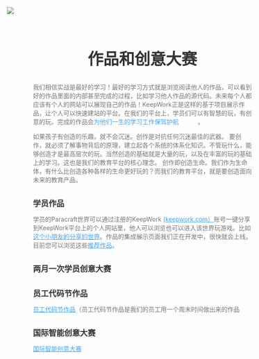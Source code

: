 
<style>
.solution {
  background: #fff;  
}
  
.learn-works-and-contests-title {
  text-align: center;
  font-size: 36px;
  margin:75px 0 31px;
  color:#333333;
  font-weight: bold
}
.learn-works-and-contests-banner-big {
   display:block;
   margin:0 -60px;
 }


.learn-works-and-contests-banner-small {
   display:none; 
 }

  
.learn-works-and-contests-section {
  color:#777777;
  font-size: 14px;
}
  
.learn-works-and-contests-section-desc {
   border: 2px dashed black;
   background: #ffd699;
   padding: 1em;
   margin: 1em;
   font-size: 14px;
   
 }
 .learn-works-and-contests-section-desc.hide-desc {
   display:none;
 }
  
 .learn-works-and-contests-section-desc-title {
   font-size: 18px; 
  }
 
  
 .learn-works-and-contests-section-title {
  color:#333333;
  font-weight: bold;
  font-size: 18px;
  margin-top:31px;
}

.learn-works-and-contests-section .learn-works-and-contests-link {
  color:#3ba4ff !important;
  cursor:pointer;
}
  
span.hand-left{
  width:20px;
  height:20px;
  padding:20px;
  background:url("https://api.keepwork.com/storage/v0/siteFiles/443/raw") no-repeat center;
  cursor:pointer;
  background-size: 25px 25px;
}
  
span.hand-down {
  width:20px;
  height:20px;
  padding:20px;
  background:url("https://api.keepwork.com/storage/v0/siteFiles/444/raw") no-repeat center;
  cursor:pointer;
  background-size: 25px 25px;
 }
  
 .hand-left.hide-hand,
  .hand-down.hide-hand {
   display: none; 
 }
  

@media (max-width: 768px) {
  .learn-works-and-contests-title {
   font-weight: bold;
   font-size: 18px;
  text-align:left;
  margin: 10px 0 0;
  }
  
.learn-works-and-contests-section-title {
  color:#333333;
  font-weight: bold;
  font-size: 18px;
  margin-top:0;
}
  
.learn-works-and-contests-banner-big {
   display:none; 
 }

.learn-works-and-contests-banner-small {
   display:block;
  margin:0 -20px;
  
 }
 .learn-works-and-contests-banner-small-img{
   width: 100%; 
  } 
}

  
</style>

<a class="learn-works-and-contests-banner-big">
  <img class="learn-works-and-contests-banner-big-img" src="https://api.keepwork.com/storage/v0/siteFiles/1947/raw#作品和创意大赛-评估方式大图.jpg">
</a>

<a class="learn-works-and-contests-banner-small">
  <img class="learn-works-and-contests-banner-small-img" src="https://api.keepwork.com/storage/v0/siteFiles/1912/raw#作品和创意大赛小图.png">
</a>



<div class="learn-works-and-contests-title">
  作品和创意大赛  
</div>

<p class="learn-works-and-contests-section">
我们相信实战是最好的学习！最好的学习方式就是浏览阅读他人的作品，可以看到好的作品里面的内部甚至完成的过程，比如学习他人作品的源代码。未来每个人都应该有个人的网站可以展现自己的作品！KeepWork正是这样的基于项目展示作品，让个人可以快速建站的平台。在我们的平台上，学员们可以有智慧的玩，有创意的玩。完成的作品会<a class="learn-works-and-contests-link toggle-link">为他们一生的学习工作保驾护航</a> <span class="toggle-button-left hand-left"></span><span class="toggle-button-down hand-down hide-hand"></span>。
</p>
<div class="learn-works-and-contests-section-desc hide-desc">
 <p class="learn-works-and-contests-section-title">为他们一生的学习工作保驾护航</p>
 <p>
大富网络的CEO李西峙，7岁开始通过游戏接触编程后以自主学习的方式学习编程，编写了大量的游戏作品。高三时浙江大学的教授去哈尔滨招生。招生老师在看过他的作品后，立即让他保送浙江大学。但是他为了体验一下高考，还是参加了，并取得了省内浙大的最高分。在浙大混合班（浙大的精英班）面试的时候，面对的都是各省状元或者二三名的其他竞争对手，他拿出自己创作的作品被评委直接通关成功进入混合班。我们相信拥有自己的作品会愈发成为当今社会评估个体能力的方式。“在未来每个人都会拥有自己的作品，并拥有个人的网站展示自己的作品！”，这个也成为李西峙的理想和奋斗的目标</p>
</div>
 
 <p class="learn-works-and-contests-section">
如果孩子有创造的乐趣，就不会沉迷。创作是对抗任何沉迷最佳的武器。 要创作，就必须了解事物背后的原理，建立起各个系统的体系化知识。不管玩什么，能够创造才是最高层次的玩。当然创造的基础就是大量的玩，以及在丰富的玩的基础上的学习。这也是我们的教育平台的核心理念。 创作即创造生命。我们作为生命体，有什么比创造各种各样的生命更好玩的？而我们的教育平台，就是要创造面向未来的教育产品。
</p>



<div class="learn-works-and-contests-section-title">学员作品</div>


<p class="learn-works-and-contests-section">
学员的Paracraft世界可以通过注册的KeepWork <a href="https://keepwork.com" class="learn-works-and-contests-link" target="_blank">(keepwork.com）</a>账号一键分享到KeepWork平台上的个人网站里，他人可以浏览也可以进入该世界玩游戏。比如<a href="https://keepwork.com/pbl/project/569/" class="learn-works-and-contests-link" target="_blank">这个小朋友的分享的世界</a>。作品的集成展示页面我们正在开发中，很快就会上线。目前您可以浏览这些<a href="http://paracraft.keepwork.com/archives/category/recommend?lang=zh" class="learn-works-and-contests-link" target="_blank">推荐作品</a>。
</p>

<div class="learn-works-and-contests-section-title">两月一次学员创意大赛</div>
<p class="learn-works-and-contests-section"></p>

<div class="learn-works-and-contests-section-title">员工代码节作品</div>

<p class="learn-works-and-contests-section">
  <a href="/official/hackathon/1st/队伍列表" class="learn-works-and-contests-link" target="_blank">员工代码节作品</a>（员工代码节作品是我们的员工用一个周末时间做出来的作品
</p>

<div class="learn-works-and-contests-section-title">国际智能创意大赛</div>

<p class="learn-works-and-contests-section">
  <a href="https://iicc.keepwork.com" class="learn-works-and-contests-link" target="_blank">国际智能创意大赛</a>
</p>

<script>
let toggleBtn = document.querySelector('.toggle-button-left')
let toggleBtn2 = document.querySelector('.toggle-button-down')
let toggleLink = document.querySelector('.toggle-link')
function toggleStatus() {
  let desc = document.querySelector('.learn-works-and-contests-section-desc')
  if (desc.classList.contains('hide-desc')) {
    desc.classList.remove('hide-desc')
    toggleBtn.classList.add('hide-hand')
    toggleBtn2.classList.remove('hide-hand')
  }else {
    desc.classList.add('hide-desc')
    toggleBtn.classList.remove('hide-hand')
    toggleBtn2.classList.add('hide-hand')
    
  }
}
  
toggleBtn.addEventListener('click',toggleStatus)
  
toggleBtn2.addEventListener('click',toggleStatus)
  
toggleLink.addEventListener('click',toggleStatus)
  
  
  
</script>